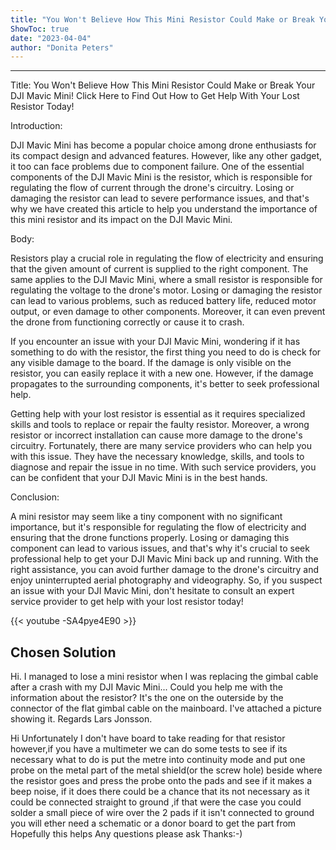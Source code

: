 ```yaml
---
title: "You Won't Believe How This Mini Resistor Could Make or Break Your Dji Mavic Mini! Click Here to Find Out How to Get Help With Your Lost Resistor Today!"
ShowToc: true 
date: "2023-04-04"
author: "Donita Peters"
---
```

*****
Title: You Won't Believe How This Mini Resistor Could Make or Break Your DJI Mavic Mini! Click Here to Find Out How to Get Help With Your Lost Resistor Today!

Introduction:

DJI Mavic Mini has become a popular choice among drone enthusiasts for its compact design and advanced features. However, like any other gadget, it too can face problems due to component failure. One of the essential components of the DJI Mavic Mini is the resistor, which is responsible for regulating the flow of current through the drone's circuitry. Losing or damaging the resistor can lead to severe performance issues, and that's why we have created this article to help you understand the importance of this mini resistor and its impact on the DJI Mavic Mini.

Body:

Resistors play a crucial role in regulating the flow of electricity and ensuring that the given amount of current is supplied to the right component. The same applies to the DJI Mavic Mini, where a small resistor is responsible for regulating the voltage to the drone's motor. Losing or damaging the resistor can lead to various problems, such as reduced battery life, reduced motor output, or even damage to other components. Moreover, it can even prevent the drone from functioning correctly or cause it to crash.

If you encounter an issue with your DJI Mavic Mini, wondering if it has something to do with the resistor, the first thing you need to do is check for any visible damage to the board. If the damage is only visible on the resistor, you can easily replace it with a new one. However, if the damage propagates to the surrounding components, it's better to seek professional help.

Getting help with your lost resistor is essential as it requires specialized skills and tools to replace or repair the faulty resistor. Moreover, a wrong resistor or incorrect installation can cause more damage to the drone's circuitry. Fortunately, there are many service providers who can help you with this issue. They have the necessary knowledge, skills, and tools to diagnose and repair the issue in no time. With such service providers, you can be confident that your DJI Mavic Mini is in the best hands.

Conclusion:

A mini resistor may seem like a tiny component with no significant importance, but it's responsible for regulating the flow of electricity and ensuring that the drone functions properly. Losing or damaging this component can lead to various issues, and that's why it's crucial to seek professional help to get your DJI Mavic Mini back up and running. With the right assistance, you can avoid further damage to the drone's circuitry and enjoy uninterrupted aerial photography and videography. So, if you suspect an issue with your DJI Mavic Mini, don't hesitate to consult an expert service provider to get help with your lost resistor today!

{{< youtube -SA4pye4E90 >}} 



## Chosen Solution
 Hi.
I managed to lose a mini resistor when I was replacing the gimbal cable after a crash with my DJI Mavic Mini...
Could you help me with the information about the resistor? It's the one on the outerside by the connector of the flat gimbal cable on the mainboard. I've attached a picture showing it.
Regards Lars Jonsson.

 Hi
Unfortunately I don't have board to take reading for that resistor however,if you have a multimeter we can do some tests to see if its necessary
what to do is put the metre into continuity mode and put one probe on the metal part of the metal shield(or the screw hole) beside where the resistor goes and press the probe onto the pads and see if it makes a beep noise, if it does there could be a chance that its not necessary as it could be connected straight to ground ,if that were the case you could solder a small piece of wire over the 2 pads
if it isn't connected to ground you will ether need a schematic or a donor board to get the part from
Hopefully this helps
Any questions please ask
Thanks:-)




